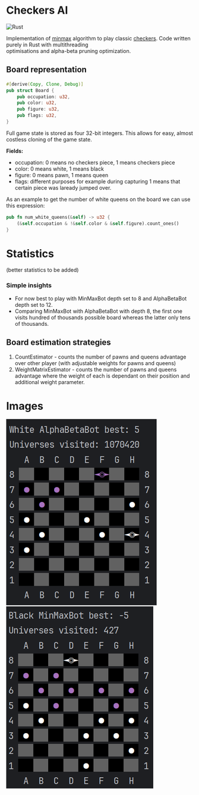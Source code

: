# Checkers AI
![Rust](https://img.shields.io/badge/rust-%23000000.svg?style=for-the-badge&logo=rust&logoColor=white)

Implementation of [minmax](https://en.wikipedia.org/wiki/Minimax) algorithm to play 
classic [checkers](https://en.wikipedia.org/wiki/Checkers). Code written purely in Rust with multithreading\
optimisations and alpha-beta pruning optimization.

## Board representation
```rust
#[derive(Copy, Clone, Debug)]
pub struct Board {
    pub occupation: u32,
    pub color: u32,
    pub figure: u32,
    pub flags: u32,
}
```
Full game state is stored as four 32-bit integers. This allows for easy, almost costless cloning
of the game state.

**Fields:**
- occupation: 0 means no checkers piece, 1 means checkers piece
- color: 0 means white, 1 means black
- figure: 0 means pawn, 1 means queen
- flags: different purposes for example during capturing 1 means that certain piece was laready jumped over.

As an example to get the number of white queens on the board we can use this expression:
```rust
pub fn num_white_queens(&self) -> u32 {
    (&self.occupation & !&self.color & &self.figure).count_ones()
}
```

# Statistics
(better statistics to be added)

### Simple insights
- For now best to play with MinMaxBot depth set to 8 and AlphaBetaBot depth set to 12.
- Comparing MinMaxBot with AlphaBetaBot with depth 8, the first one visits hundred of 
 thousands possible board whereas the latter only tens of thousands.

## Board estimation strategies
1. CountEstimator - counts the number of pawns and queens advantage over other player (with adjustable weights for pawns and queens)
2. WeightMatrixEstimator - counts the number of pawns and queens advantage where the weight of each is dependant on their position and additional weight parameter.

# Images
![example1.png](img/example1.png)
![example2.png](img/example2.png)
